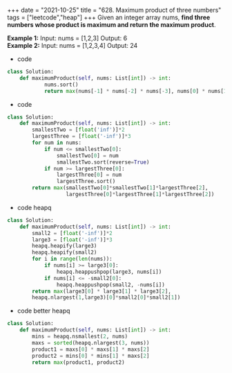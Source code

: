 +++
date = "2021-10-25"
title = "628. Maximum product of three numbers"
tags = ["leetcode","heap"]
+++
Given an integer array nums, __find three numbers whose product is maximum and return the maximum product__.
 
**Example 1:**
Input: nums = [1,2,3] Output: 6  
**Example 2:**
Input: nums = [1,2,3,4] Output: 24

- code
```py
class Solution:
    def maximumProduct(self, nums: List[int]) -> int:
            nums.sort()
            return max(nums[-1] * nums[-2] * nums[-3], nums[0] * nums[1] * nums [-1])

```
- code
```py
class Solution:
    def maximumProduct(self, nums: List[int]) -> int:
        smallestTwo = [float('inf')]*2
        largestThree = [float('-inf')]*3
        for num in nums:
            if num <= smallestTwo[0]:
                smallestTwo[0] = num
                smallestTwo.sort(reverse=True)
            if num >= largestThree[0]:
                largestThree[0] = num
                largestThree.sort()
        return max(smallestTwo[0]*smallestTwo[1]*largestThree[2], 
                   largestThree[0]*largestThree[1]*largestThree[2])

```
- code heapq
```py
class Solution:
    def maximumProduct(self, nums: List[int]) -> int:
        small2 = [float('-inf')]*2
        large3 = [float('-inf')]*3
        heapq.heapify(large3)
        heapq.heapify(small2)
        for i in range(len(nums)):
            if nums[i] >= large3[0]:
                heapq.heappushpop(large3, nums[i])
            if nums[i] <= -small2[0]:
                heapq.heappushpop(small2, -nums[i])
        return max(large3[0] * large3[1] * large3[2], 
        heapq.nlargest(1,large3)[0]*small2[0]*small2[1])

```
- code better heapq
```py
class Solution:
    def maximumProduct(self, nums: List[int]) -> int:
        mins = heapq.nsmallest(2, nums)
        maxs = sorted(heapq.nlargest(3, nums))
        product1 = maxs[0] * maxs[1] * maxs[2]
        product2 = mins[0] * mins[1] * maxs[2]
        return max(product1, product2)

```
